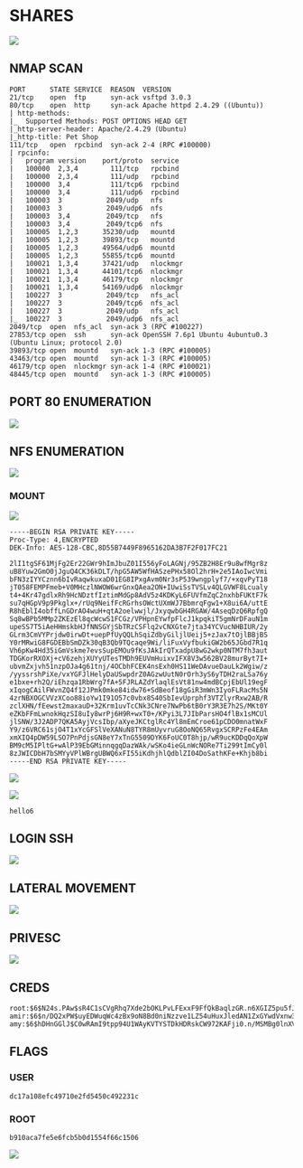 # SHARES

![](../.gitbook/assets/4521d14c0ece414bbafcb4c899d7f587.png)

## NMAP SCAN

```text
PORT      STATE SERVICE  REASON  VERSION
21/tcp    open  ftp      syn-ack vsftpd 3.0.3
80/tcp    open  http     syn-ack Apache httpd 2.4.29 ((Ubuntu))
| http-methods: 
|_  Supported Methods: POST OPTIONS HEAD GET
|_http-server-header: Apache/2.4.29 (Ubuntu)
|_http-title: Pet Shop
111/tcp   open  rpcbind  syn-ack 2-4 (RPC #100000)
| rpcinfo: 
|   program version    port/proto  service
|   100000  2,3,4        111/tcp   rpcbind
|   100000  2,3,4        111/udp   rpcbind
|   100000  3,4          111/tcp6  rpcbind
|   100000  3,4          111/udp6  rpcbind
|   100003  3           2049/udp   nfs
|   100003  3           2049/udp6  nfs
|   100003  3,4         2049/tcp   nfs
|   100003  3,4         2049/tcp6  nfs
|   100005  1,2,3      35230/udp   mountd
|   100005  1,2,3      39893/tcp   mountd
|   100005  1,2,3      49564/udp6  mountd
|   100005  1,2,3      55855/tcp6  mountd
|   100021  1,3,4      37421/udp   nlockmgr
|   100021  1,3,4      44101/tcp6  nlockmgr
|   100021  1,3,4      46179/tcp   nlockmgr
|   100021  1,3,4      54169/udp6  nlockmgr
|   100227  3           2049/tcp   nfs_acl
|   100227  3           2049/tcp6  nfs_acl
|   100227  3           2049/udp   nfs_acl
|_  100227  3           2049/udp6  nfs_acl
2049/tcp  open  nfs_acl  syn-ack 3 (RPC #100227)
27853/tcp open  ssh      syn-ack OpenSSH 7.6p1 Ubuntu 4ubuntu0.3 (Ubuntu Linux; protocol 2.0)
39893/tcp open  mountd   syn-ack 1-3 (RPC #100005)
43463/tcp open  mountd   syn-ack 1-3 (RPC #100005)
46179/tcp open  nlockmgr syn-ack 1-4 (RPC #100021)
48445/tcp open  mountd   syn-ack 1-3 (RPC #100005)
```

## PORT 80 ENUMERATION

![](../.gitbook/assets/1d7f44fd1618481bbe45515fe6105d84.png)

## NFS ENUMERATION

![](../.gitbook/assets/45b3d9032f864ee69512b610ec2528be.png)

### MOUNT

![](../.gitbook/assets/c55884c967304886a330ec925dcf8fbe.png)

```text
-----BEGIN RSA PRIVATE KEY-----
Proc-Type: 4,ENCRYPTED
DEK-Info: AES-128-CBC,8D55B7449F8965162DA3B7F2F017FC21

2lI1tgSF61MjFg2Er22GWr9hImJbuZ01I556yFoLAGNj/95ZB2H8Er9u8wfMgr8z
uB8Yuw2GmO0jJguQ4CK36kDLT/hpG5AW5WfHASzePHx58Ol2hrH+2e5IAoIwcVmi
bFN3zIYYCznn6bIvRaqwkuxaD01EG8IPxgAvm0Nr3sP539wngplyf7/+xqvPyT18
jT058FEMPFmeb+V0MHczlNWOW6wrGnxQAea2ON+IUwiSsTVSLv4QLGVWF8Lcualy
t4+4Kr47gdlxRh9HcNDztfIztimMdGp8AdV5z4KDKyL6FUVfmZqC2nxhbFUKtF7k
su7qHGpV9p9Pkglx+/rUq9NeifFcRGrhsOWctUXmWJ7BbmrqFgw1+X8ui6A/uttE
R8hEblI4obffLnGDrAO4wuH+qtA2oelwwjl/JxyqwbGH4RGAW/4AseqDzQ6RpfgQ
Sq8wBPb5MMp2ZKEzEl8qcWcwS1FCGz/VPHpnEYwfpFlcJ1kpqkiT5gmNrDFauN1m
upeSS7T5iAeHHmskbHJfNNSGYjSbTRzCSFlq2vCNXGte7jta34YCVucNHBIUR/2y
GLrm3CmVYPrjdw0irwDt+uepPfUyQQLhSqiZdbyGiljlUeij5+zJax7tOjlBBjBS
Y0rMRwiG8FGDEBbSmDZk30qB3Qb9TQcaqe9Wi/liFuxVyfbukiGW2b65JGbd7R1q
Vh6pKw4Hd35iGmVskme7evsSupEMOu9fKsJAkIrQTxadpU8wG2wkp0NTM7fh3aut
TDGKorRXOXj+cV6zehjXUYyUTesTMDh9EUVmHuixvIFX8V3w562BV28murByt7I+
ubvmZxjvh51nzpOJa4g61tnj/4OCbhFCEK4nsExh0HS11WeDAvueDauLk2Wgiw/z
/yyssrshPiXe/vxYGFJlHelyDaUSwpdrZ0AGzwUutN0rOrh3yS6yTDH2raLSa76y
e1bxe+rh2Q/iEhzqa1RbWrg7fA+5FJRLAZdYlaqlEsVt81nw4mdBCpjEbUl19egF
xIqogCAilFWvnZQ4f12JPmk0mke84idw76+SdBeof18gGiR3mWn3IyoFLRacMs5N
4zrNBXOGCVVzXCoo88ioYw1I91O57c0vbx8S40SbIevUprphf3VTZlyrRxw2AB/R
zclXHN/fEewst2maxauD+32Krm1uvTcCNk3CNre7NwPb6tB0rY3R3E7h2S/MKt0Y
eZKbFFmLwnokHqzSI8uIy8wrPj6H9R+wxT0+/KPyi3L7JIbParsHO4flBx1sMCUl
jlSNW/3J2ADP7QKA5AyjVcsIbp/aXyeJKCtglRc4Yl8mEmCroe61pCDO0mnatWxF
Y9/z6VRC61sjO4T1xYcGFSlVeXANuN8TYR8mUyvruG8OoNQ65RvgxSCRPzFe4EAm
xmXIQ4pDW59LSO7PnPdjsGN8eY7xTnG5509DYK6FoUC0T8hjp/wR9ucKDDqQoXpW
BM9cM5IPltG+wAlP39EbGMinnqgqDazWAk/wSKo4ieGLnWcNORe7Ti299tImCy0l
8zJWICDbH7bSMYyVPlWBrgUBWQ6xFI55iKdhjhlQdblZI04DoSathKFe+Khjb8bi
-----END RSA PRIVATE KEY-----
```

![](../.gitbook/assets/6154c927f4e449478088a77ee1c27388.png)

![](../.gitbook/assets/f19c8369940f43238230240c396557f2.png)

```text
hello6
```

## LOGIN SSH

![](../.gitbook/assets/d4ee6f6f235840ccbf8dbe909b645dcb.png)

## LATERAL MOVEMENT

![](../.gitbook/assets/5c8d76058b1f49a59301573e8c7f0a16.png)

## PRIVESC

![](../.gitbook/assets/7bd4823db89f4676a899c246e1fdcc7a.png)

## CREDS

```text
root:$6$N24s.PAw$sR4C1sCVgRhq7Xde2bOKLPvLFExxF9FfQkBaqlzGR.n6XGIZ5pu5fJ6tN8f/TryZZ199bkgcOnEzwXDyZkWke/:18354:0:99999:7:::
amir:$6$n/DQ2xPW$uyEDWuqWc4zBx9oN8Bd0niNzzve1LZ54uHuxJledAN1ZxGYwdVxnw34gKbu3BZuZb8CmjE8ZGtCsSMz.3uBFK1:18354:0:99999:7:::
amy:$6$hDHnGGlJ$C0wRAmI9tpp94U1WAyKVTYSTDkHDRskCW972KAFji0.n/MSMBg0lnXV5LnOdDJ32NtuUEXY4ZHIyc5DhkEcRI1:18354:0:99999:7:::
```

## FLAGS

### USER

```text
dc17a108efc49710e2fd5450c492231c
```

### ROOT

```text
b910aca7fe5e6fcb5b0d1554f66c1506
```

![](../.gitbook/assets/f32977a349284be88d518e76148423c6.png)


